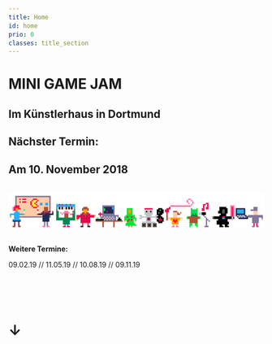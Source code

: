 ```yaml
---
title: Home
id: home
prio: 0
classes: title_section
---
```


<div class="flyer">
	<h1>MINI GAME JAM</h1>
	<h2>Im Künstlerhaus in Dortmund</h2>
	<h2>Nächster Termin:</h2>
	<h2>Am 10. November 2018 </h2>
	<br>
	<img src="/img/people.png" id="people" alt="Schmuckbild Menschen und Maschinen machen Spiele">
	<br>
	<br>
	<p><b>Weitere Termine:</b></p>
	<p>09.02.19 // 11.05.19 // 10.08.19 // 09.11.19</p>
	<br>
	<br>
	<br>
	<h1>↓</h1>
</div>
